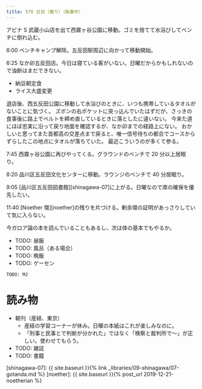 ```yaml
---
title: 570 日目（曇り）（執筆中）
---
```


アピナ S 武蔵小山店を出て西霧ヶ谷公園に移動。ゴミを捨てて水浴びしてベンチに倒れ込む。

6:00 ベンチキャンプ解除。五反田駅周辺に向かって移動開始。

6:25 なか卯五反田店。今日は寝ている客がいない。日曜だからかもしれないので油断はまだできない。
* 納豆朝定食
* ライス大盛変更

退店後、西五反田公園に移動して水浴びのときに、いつも携帯しているタオルがないことに気づく。
ズボンの右ポケットに突っ込んでいたはずだが、さっきの食事後に路上でベルトを締め直しているときに落としたに違いない。
今来た道にほぼ忠実に沿って戻り地面を確認するが、なか卯までの経路上にない。
おかしいと思ってまた首都高の交差点まで戻ると、唯一信号待ちの都合でコースからずらしたこの地点にタオルが落ちていた。
最近こういうのが多くて参る。

7:45 西霧ヶ谷公園に再びやってくる。グラウンドのベンチで 20 分以上居眠り。

8:20 品川区五反田文化センターに移動。ラウンジのベンチで 40 分居眠り。

9:05 [品川区五反田図書館][shinagawa-07]に上がる。日曜なので席の確保を優先したい。

11:40 [Noether 環][noether]の残りを片づける。剰余環の証明があっさりしていて気に入らない。

今ガロア論の本を読んでいることもあるし、次は体の基本でもやるか。

* TODO: 昼飯
* TODO: 風呂（ある場合）
* TODO: 晩飯
* TODO: ゲーセン

```text
TODO: MJ
```

# 読み物

* 朝刊（産経、東京）
  * 産経の学習コーナーが休み。日曜の本紙はこれが楽しみなのに。
  * 「刑事と民事とで判断が分かれた」ではなく「検察と裁判所で～」が正しい。使わせてもらう。
* TODO: 雑誌
* TODO: 書籍

[shinagawa-07]: {{ site.baseurl }}{% link _libraries/09-shinagawa/07-gotanda.md %}
[noether]: {{ site.baseurl }}{% post_url 2019-12-21-noetherian %}
